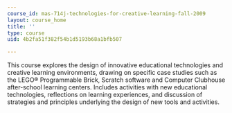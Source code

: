 ```yaml
---
course_id: mas-714j-technologies-for-creative-learning-fall-2009
layout: course_home
title: ''
type: course
uid: 4b2fa51f382f54b1d5193b68a1bfb507

---
```

This course explores the design of innovative educational technologies and creative learning environments, drawing on specific case studies such as the LEGO® Programmable Brick, Scratch software and Computer Clubhouse after-school learning centers. Includes activities with new educational technologies, reflections on learning experiences, and discussion of strategies and principles underlying the design of new tools and activities.
